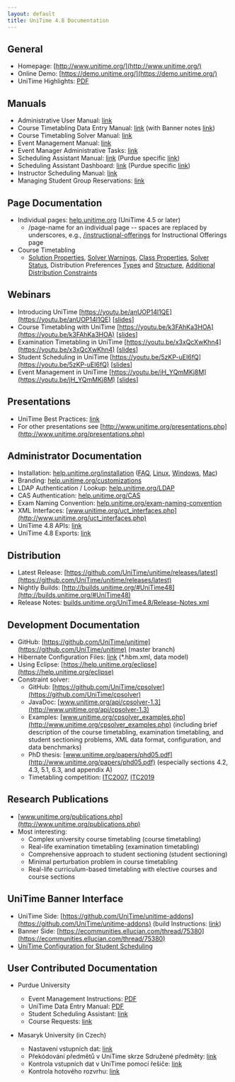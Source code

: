 ```yaml
---
layout: default
title: UniTime 4.8 Documentation
---
```



## General

* Homepage: [http://www.unitime.org/](http://www.unitime.org/)
* Online Demo: [https://demo.unitime.org/](https://demo.unitime.org/)
* UniTime Highlights: [PDF](http://www.unitime.org/present/unitime-highlights.pdf) 


## Manuals

* Administrative User Manual: [link](https://docs.google.com/document/d/1iuj9NwrqkiVeJvKn1Sd41qqaVEJGwO79y1KZo1mtwuw/edit?usp=sharing)
* Course Timetabling Data Entry Manual: [link](https://docs.google.com/document/d/1rjS_6ebwegSTcN5Iw57qui5CHG8_6TWnk8MCwBwAt58) (with Banner notes [link](https://docs.google.com/document/d/1rerPODUPrKcpx019TfsSiO7jWpcJIr7_84Jc-Y5oRlE/edit?usp=sharing))
* Course Timetabling Solver Manual: [link](https://docs.google.com/document/d/1NZmKnmrjM2Tqg7dO18cWcMIe_GrtilQtKw6d1WGWBtY/edit?usp=sharing)
* Event Management Manual: [link](https://docs.google.com/document/d/1bDzKBMEKOFYN_aBwzA6E4PAsBOGV7Tx-A3i_kuMae6U/edit?usp=sharing)
* Event Manager Administrative Tasks: [link](https://docs.google.com/document/d/1Aye5LrLiAcTBR7aNOJO6laYg7-eEDlkfd5s0EW3jFZ4/edit?usp=sharing)
* Scheduling Assistant Manual: [link](https://docs.google.com/document/d/1QTCKwLhU62yGtr6XlW_XM68q3hgohxLpwWXdyajr30g) (Purdue specific [link](https://docs.google.com/document/d/1inz4UT4w_xrJi_XW_JkMV3JdDGJ7oajze-k_SRp0DEk/edit?usp=sharing))
* Scheduling Assistant Dashboard: [link](https://docs.google.com/document/d/1ap13URaw7UVT0FN9NZtgSROEKoS-V7S1uq0214Sh43M) (Purdue specific [link](https://docs.google.com/document/d/1rJ_5JZWejruxe9ahZzKYZQwMRN5oslkEQ7cGEeO8mJ8))
* Instructor Scheduling Manual: [link](https://docs.google.com/document/d/1JksFtB9ecIoKpuyY0SDdl3dKnATe8UQAPKlGfBWi2JU/edit?usp=sharing)
* Managing Student Group Reservations: [link](https://docs.google.com/document/d/1-2tQNx87fdiLwVBSZdzDD6NHL_t-P1kDxEK3pst5L5Q)

## Page Documentation

* Individual pages: [help.unitime.org](https://help.unitime.org) (UniTime 4.5 or later)
	* /page-name for an individual page -- spaces are replaced by underscores, e.g., [/instructional-offerings](https://help.unitime.org/instructional-offerings) for Instructional Offerings page
* Course Timetabling
	* [Solution Properties](https://help.unitime.org/solution-properties), [Solver Warnings](https://help.unitime.org/solver-warnings), [Class Properties](https://help.unitime.org/class-assignment-properties), [Solver Status](https://help.unitime.org/solver-status), Distribution Preferences [Types](https://help.unitime.org/types-of-distribution-preferences) and [Structure](https://help.unitime.org/structure-of-distribution-preferences), [Additional Distribution Constraints](https://help.unitime.org/additional-distribution-constraints)


## Webinars

* Introducing UniTime [https://youtu.be/anUOP14l1QE](https://youtu.be/anUOP14l1QE) [[slides](http://www.unitime.org/present/apereo14.pdf)]
* Course Timetabling with UniTime [https://youtu.be/k3FAhKa3HOA](https://youtu.be/k3FAhKa3HOA) [[slides](http://www.unitime.org/present/apereo15-webinar.pdf)]
* Examination Timetabling in UniTime [https://youtu.be/x3xQcXwKhn4](https://youtu.be/x3xQcXwKhn4) [[slides](http://www.unitime.org/present/apereo15-exams.pdf)]
* Student Scheduling in UniTime [https://youtu.be/5zKP-uEI6fQ](https://youtu.be/5zKP-uEI6fQ) [[slides](http://www.unitime.org/present/apereo16-webinar.pdf)]
* Event Management in UniTime [https://youtu.be/jH_YQmMKj8M](https://youtu.be/jH_YQmMKj8M) [[slides](https://www.unitime.org/present/events.pdf)]


## Presentations

* UniTime Best Practices: [link](http://www.unitime.org/present/apereo17-workshop.pdf)
* For other presentations see [http://www.unitime.org/presentations.php](http://www.unitime.org/presentations.php)


## Administrator Documentation

* Installation: [help.unitime.org/installation](https://help.unitime.org/installation) ([FAQ](https://help.unitime.org/timetabling-installation-faq), [Linux](https://docs.google.com/document/d/1Nkhlb61rjRY55MaLW44bSMm5-FBqQEPpb0K4DJOOUmM/edit?usp=sharing), [Windows](https://docs.google.com/document/d/1VCscHsSpazzmsh_DQZiicqOjAda3eX0f4S9oxlll8CY/edit?usp=sharing), [Mac](https://docs.google.com/document/d/1y3mKe1accr8qYPIbADqW40fd4HcAYNfAwJpduloGOQ0))
* Branding: [help.unitime.org/customizations](https://help.unitime.org/customizations)
* LDAP Authentication / Lookup: [help.unitime.org/LDAP](https://help.unitime.org/LDAP)
* CAS Authentication: [help.unitime.org/CAS](https://help.unitime.org/CAS)
* Exam Naming Convention: [help.unitime.org/exam-naming-convention](https://help.unitime.org/exam-naming-convention)
* XML Interfaces: [www.unitime.org/uct_interfaces.php](http://www.unitime.org/uct_interfaces.php)
* UniTime 4.8 APIs: [link](https://docs.google.com/document/d/1dLw4aheA22G58dAqkUOVM5zqwoysHkbi4swMoOirUS0/edit?usp=sharing)
* UniTime 4.8 Exports: [link](https://docs.google.com/document/d/1y-aB6vJfXQ7x8zTJJAkKUlDr0TDkEe-6viu1oUc7qLo/edit?usp=sharing)


## Distribution

* Latest Release: [https://github.com/UniTime/unitime/releases/latest](https://github.com/UniTime/unitime/releases/latest)
* Nightly Builds: [http://builds.unitime.org/#UniTime48](http://builds.unitime.org/#UniTime48)
* Release Notes: [builds.unitime.org/UniTime4.8/Release-Notes.xml](http://builds.unitime.org/UniTime4.8/Release-Notes.xml)


## Development Documentation

* GitHub: [https://github.com/UniTime/unitime](https://github.com/UniTime/unitime) (master branch)
* Hibernate Configuration Files: [link](https://github.com/UniTime/unitime/tree/master/JavaSource) (*.hbm.xml, data model)
* Using Eclipse: [https://help.unitime.org/eclipse](https://help.unitime.org/eclipse)
* Constraint solver:
	* GitHub: [https://github.com/UniTime/cpsolver](https://github.com/UniTime/cpsolver)
	* JavaDoc: [www.unitime.org/api/cpsolver-1.3](http://www.unitime.org/api/cpsolver-1.3)
	* Examples: [www.unitime.org/cpsolver_examples.php](http://www.unitime.org/cpsolver_examples.php) (including brief description of the course timetabling, examination timetabling, and student sectioning problems, XML data format, configuration, and data benchmarks)
	* PhD thesis: [www.unitime.org/papers/phd05.pdf](http://www.unitime.org/papers/phd05.pdf) (especially sections 4.2, 4.3, 5.1, 6.3, and appendix A)
	* Timetabling competition: [ITC2007](http://www.unitime.org/itc2007/), [ITC2019](https://www.itc2019.org)


## Research Publications

* [www.unitime.org/publications.php](http://www.unitime.org/publications.php)
* Most interesting:
	* Complex university course timetabling (course timetabling)
	* Real-life examination timetabling (examination timetabling)
	* Comprehensive approach to student sectioning (student sectioning)
	* Minimal perturbation problem in course timetabling
	* Real-life curriculum-based timetabling with elective courses and course sections


## UniTime Banner Interface

* UniTime Side: [https://github.com/UniTime/unitime-addons](https://github.com/UniTime/unitime-addons) (build Instructions: [link](https://docs.google.com/document/d/1EC8FiR7JFbOADsVWban66309bT7NXhJk7YhLhsy_OHo/edit?usp=sharing))
* Banner Side: [https://ecommunities.ellucian.com/thread/75380](https://ecommunities.ellucian.com/thread/75380)
* [UniTime Configuration for Student Scheduling](https://docs.google.com/document/d/1FtH6PBgMFmxoIazdz6wb_QHtfB8ha8aBfrqBOcN3Ryk/edit?usp=sharing)


## User Contributed Documentation

* Purdue University
	* Event Management Instructions: [PDF](http://www.purdue.edu/registrar/documents/scheduling/Instructions-Sheet.pdf)
	* UniTime Data Entry Manual: [PDF](http://www.purdue.edu/registrar/documents/scheduling/Unitime_Data_Entry_Manual.pdf)
	* Student Scheduling Assistant: [link](http://www.purdue.edu/registrar/faculty/scheduling/student_scheduling_assistant.html)
	* Course Requests: [link](https://docs.google.com/document/d/1fbY1RMVz5kup7e-ulGUhd1J_X6Ql9yYn0nr9xxSKb-w)

* Masaryk University (in Czech)
	* Nastavení vstupních dat: [link](https://docs.google.com/document/d/1Ak-p75GBOO9fA1NOzWzCdoJs8BAF1OOTw6vVY-c6PVQ/edit?usp=sharing)
	* Překódování předmětů v UniTime skrze Sdružené předměty: [link](https://docs.google.com/document/d/1OL6SPhBXr_aR19Hi8oszCyWM6rQYZF2yXBmcdbfGAL8/edit?usp=sharing)
	* Kontrola vstupních dat v UniTime pomocí řešiče: [link](https://docs.google.com/document/d/1ktv-2i0z-gfGYfkGC4lNf_aeRx4ARN8AEWV-7QL3jws/edit?usp=sharing) 
	* Kontrola hotového rozvrhu: [link](https://docs.google.com/document/d/1vNL05WpeQ7CBRYintVGHj4_HDVWmcQFGdT45LHkzpbA/edit?usp=sharing)
